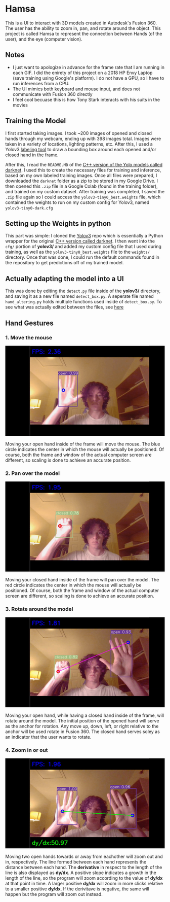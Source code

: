 # Hamsa
This is a UI to interact with 3D models created in Autodesk's Fusion 360. The user has the ability to zoom in, pan, and rotate around the object. This project is called Hamsa to represent the connection between Hands (of the user), and the eye (computer vision).

## Notes
- I just want to apologize in advance for the frame rate that I am running in each GIF. I did the enirety of this project on a 2018 HP Envy Laptop (save training using Google's platform). I do not have a GPU, so I have to run inferences from a CPU.
- The UI mimics both keyboard and mouse input, and does not communicate with Fusion 360 directly
- I feel cool becuase this is how Tony Stark interacts with his suits in the movies

## Training the Model
I first started taking images. I took ~200 images of opened and closed hands through my webcam, ending up with 398 images total. Images were taken in a variety of locations, lighting patterns, etc. After this, I used a Yolov3 [labeling tool](https://github.com/Cartucho/OpenLabeling) to draw a bounding box around each opened and/or closed hand in the frame.


After this, I read the `README.MD` of the [C++ version of the Yolo models called darknet](https://github.com/AlexeyAB/darknet). I used this to create the necessary files for training and inference, based on my own labeled training images. Once all files were prepared, I downloaded the `darknet` folder as a zip to be stored in my Google Drive. I then opened this `.zip` file in a Google Colab (found in the training folder), and trained on my custom dataset. After training was completed, I saved the `.zip` file again so I could access the `yolov3-tiny0_best.weights` file, which contained the weights to run on my custom config for Yolov3, named `yolov3-tiny0-dark.cfg`

## Setting up the Weights in python
This part was simple: I cloned the [Yolov3](https://github.com/ultralytics/yolov3) repo which is essentially a Python wrapper for the original [C++ version called darknet](https://github.com/AlexeyAB/darknet). I then went into the `cfg/` portion of __yolov3/__ and added my custom config file that I used during training, as well as the `yolov3-tiny0_best.weights` file to the `weights/` directory. Once that was done, I could run the default commands found in the repository to get predictions off of my trained model.

## Actually adapting the model into a UI
This was done by editing the `detect.py` file inside of the __yolov3/__ directory, and saving it as a new file named `detect_box.py`. A seperate file named `hand_altering.py` holds multiple functions used inside of `detect_box.py`. To see what was actually edited between the files, see [here](https://www.diffchecker.com/lANKgUWu)

## Hand Gestures
### 1. Move the mouse
![](demo/move_mouse.gif)

Moving your open hand inside of the frame will move the mouse. The blue circle indicates the center in which the mouse will actually be positioned. Of course, both the frame and window of the actual computer screen are different, so scaling is done to achieve an accurate position.
### 2. Pan over the model
![](demo/pan.gif)

Moving your closed hand inside of the frame will pan over the model. The red circle indicates the center in which the mouse will actually be positioned. Of course, both the frame and window of the actual computer screen are different, so scaling is done to achieve an accurate position.
### 3. Rotate around the model
![](demo/rotate.gif)

Moving your open hand, while having a closed hand inside of the frame, will rotate around the model. The initial position of the opened hand will serve as the anchor for rotation. Any move up, down, left, or right relative to the anchor will be used rotate in Fusion 360. The closed hand serves soley as an indicator that the user wants to rotate.
### 4. Zoom in or out
![](demo/zoom.gif)

Moving two open hands towards or away from eachother will zoom out and in, respectively. The line formed between each hand represents the distance between each hand. The __derivative__ in respect to the length of the line is also displayed as __dy/dx__. A positive slope indicates a growth in the length of the line, so the program will zoom according to the value of __dy/dx__ at that point in time. A larger positive __dy/dx__ will zoom in more clicks relative to a smaller positive __dy/dx__. If the derivitave is negative, the same will happen but the program will zoom out instead.

